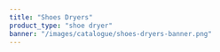 ```yaml
---
title: "Shoes Dryers"
product_type: "shoe dryer"
banner: "/images/catalogue/shoes-dryers-banner.png"
---
```


